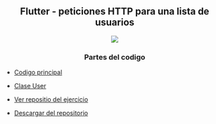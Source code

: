 <h2 align="center">Flutter - peticiones HTTP para una lista de usuarios</h2>

<p align=center><img src="https://i.imgur.com/ANynC8D.png"></p>

<h3 align="center">Partes del codigo</h3>

- [Codigo principal](/aprendices/jhonSantander/actividades/flutter/peticionesHttpListaUsuarios/lib/README.md)

- [Clase User](/aprendices/jhonSantander/actividades/flutter/peticionesHttpListaUsuarios/lib/model/README.md)

- [Ver repositio del ejercicio](https://github.com/GoJhon/Chat-App/tree/main/chatapp)

- [Descargar del repositorio](https://github.com/GoJhon/Chat-App/releases/tag/1.0.0)
